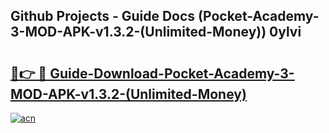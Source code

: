 ## Github Projects - Guide Docs (Pocket-Academy-3-MOD-APK-v1.3.2-(Unlimited-Money)) 0ylvi

# <h2><a href="https://apkcomod.com?title=Pocket-Academy-3-MOD-APK-v1.3.2-(Unlimited-Money)">🔗👉 🔴 Guide-Download-Pocket-Academy-3-MOD-APK-v1.3.2-(Unlimited-Money) </a></h2>

[![acn](https://github.com/user-attachments/assets/0f9c940e-d8b0-45ae-aac7-cd30a18b3e1c)](https://apkcomod.com?title=Pocket-Academy-3-MOD-APK-v1.3.2-(Unlimited-Money))
